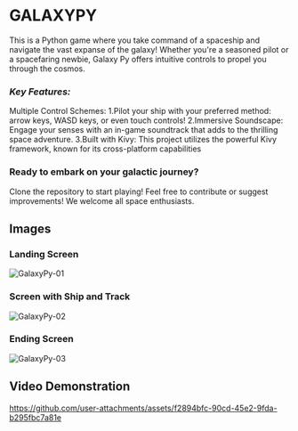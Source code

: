 # GALAXYPY
This is a Python game where you take command of a spaceship and navigate the vast expanse of the galaxy!  Whether you're a seasoned pilot or a spacefaring newbie, Galaxy Py offers intuitive controls to propel you through the cosmos.

### <i> Key Features:</i>

Multiple Control Schemes: 
1.Pilot your ship with your preferred method: arrow keys, WASD keys, or even touch controls!
2.Immersive Soundscape: Engage your senses with an in-game soundtrack that adds to the thrilling space adventure.
3.Built with Kivy: This project utilizes the powerful Kivy framework, known for its cross-platform capabilities

### Ready to embark on your galactic journey?

Clone the repository to start playing! 
Feel free to contribute or suggest improvements! We welcome all space enthusiasts.

## Images
### Landing Screen

![GalaxyPy-01](https://github.com/user-attachments/assets/eaeeb32a-439a-4c4d-bccd-3cbcd5519ac3)


### Screen with Ship and Track

![GalaxyPy-02](https://github.com/user-attachments/assets/22bfa678-87a9-4557-a9bb-60f5fbd1a6db)


### Ending Screen

![GalaxyPy-03](https://github.com/user-attachments/assets/58a2b48d-419d-450f-b46b-c6133975e485)



## Video Demonstration
https://github.com/user-attachments/assets/f2894bfc-90cd-45e2-9fda-b295fbc7a81e


